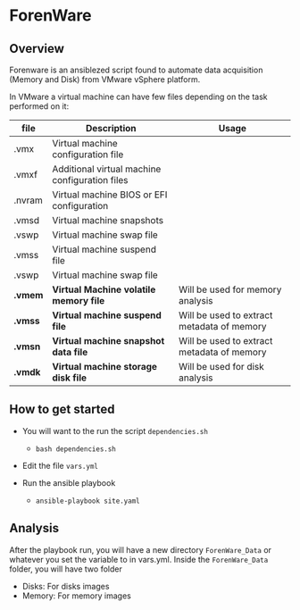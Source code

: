 # ForenWare 

## Overview
Forenware is an ansiblezed script found to automate data acquisition (Memory and Disk) from VMware vSphere platform.

In VMware a virtual machine can have few files depending on the task performed on it:

| file   | Description                                    | Usage                                      |              
|--------|------------------------------------------------|--------------------------------------------|
| .vmx   | Virtual machine configuration file             |                                            |
| .vmxf  | Additional virtual machine configuration files |                                            |
| .nvram | Virtual machine BIOS or EFI configuration      |                                            |
| .vmsd	 |	Virtual machine snapshots                     |                                            |
| .vswp	|	Virtual machine swap file                     |                                            |
| .vmss	|	Virtual machine suspend file                  |                                            |
| .vswp	|	Virtual machine swap file                     |                                            |
| **.vmem**	|	**Virtual Machine volatile memory file**  | Will be used for memory analysis           |
| **.vmss**	|	**Virtual machine suspend file**         | Will be used to extract metadata of memory |
| **.vmsn**	|	**Virtual machine snapshot data file**  | Will be used to extract metadata of memory |
| **.vmdk** | **Virtual machine storage disk file**     | Will be used for disk analysis            |

##  How to get started

- You will want to the run the script `dependencies.sh`
    - `bash dependencies.sh`

- Edit the file `vars.yml` 

- Run the ansible playbook
    - `ansible-playbook site.yaml`

## Analysis

After the playbook run, you will have a new directory `ForenWare_Data` or whatever you set the variable to in vars.yml. 
Inside the `ForenWare_Data` folder, you will have two folder
- Disks: For disks images
- Memory: For memory images


